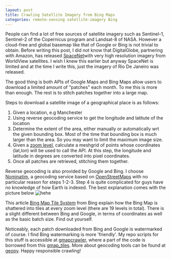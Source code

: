 ```yaml
---
layout: post
title: Crawling Satellite Imagery from Bing Maps
categories: remote-sensing satellite-imagery Bing
---
```


People can find a lot of free sources of satellite imagery such as Sentinel-1, Sentinel-2 of the Copernicus program
and Landsat-8 of NASA. However a cloud-free and global basemap like that of Google or Bing is not trivial to obtain.
Before writing this post, I did not know that DigitalGlobe, partnering with Amazon, has released [SpaceNet]()with very high
resolution imagery from WorldView satellites. I wish I knew this earlier but anyway SpaceNet is limited and at the time 
I write this, just the imagery of Rio De Janeiro was released.

The good thing is both APIs of Google Maps and Bing Maps allow users to download a limited amount of "patches" each month.
To me this is more than enough. The rest is to stitch patches together into a large map. 

Steps to download a satellite image of a geographical place is as follows:
1. Given a location, e.g Manchester
2. Using reverse geocoding service to get the longitude and latitute of the location
3. Determine the extent of the area, either manually or automatically wrt the given bounding box. Most of the time that 
bounding box is much larger than the area. So you may want to limit the maximum image size.
4. Given a [zoom level](), calculate a meshgrid of points whose coordinates (lat,lon) will be used to call the API. At this step,
the longitude and latitude in degrees are converted into pixel coordinates. 
5. Once all patches are retrieved, stitching them together.

Reverse geocoding is also provided by Google and Bing. I choose [Nominatim](), a geocoding service based on [OpenStreetMaps]()
with no particular reason for steps 1-2-3. Step 4 is quite complicated for guys have no knowledge of how Earth is indexed.
The best explanation comes with the picture below
![hehe](http://www.learner.org/jnorth/images/graphics/mclass/Lat_Long.gif) 

This article [Bing Map Tile System](https://msdn.microsoft.com/en-us/library/bb259689.aspx) from Bing explain how the Bing Map 
is shattered into tiles at every zoom level (there are 19 levels in total). There is a slight different between Bing and Google, 
in terms of coordinates as well as the basic batch size. Find out yourself.

Noticeably, each patch downloaded from Bing and Google is watermarked of course. I find Bing watermarking is more 'friendly'.
My repo scripts for this stuff is accessible at [gmapcrawler](https://github.com/vodp/mapcrawler), where a part of the 
code is borrowed from this [gmap_tiles](https://github.com/nst/gmap_tiles). More about geocoding tools can be found 
at [geopy](https://github.com/geopy/geopy). Happy responsible crawling!

